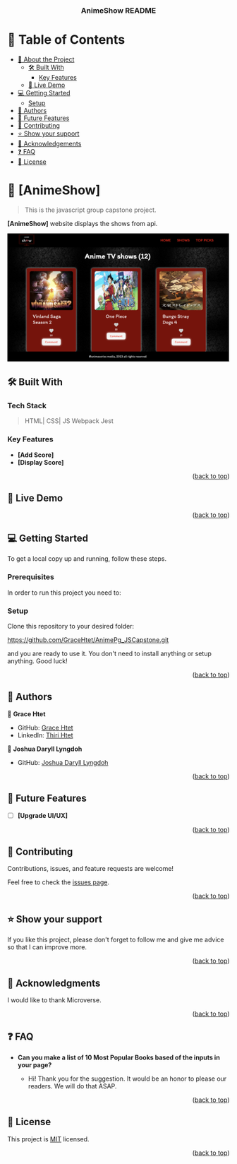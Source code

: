 <a name="readme-top"></a>

<!--
HOW TO USE:
This is an example of how you may give instructions on setting up your project locally.
Modify this file to match your project and remove sections that don't apply.
REQUIRED SECTIONS:
- Table of Contents
- About the Project
  - Built With
  - Live Demo
- Getting Started
- Authors
- Future Features
- Contributing
- Show your support
- Acknowledgements
- License
After you're finished please remove all the comments and instructions!
-->

<div align="center">

  <!-- <img src="murple_logo.png" alt="logo" width="140"  height="auto" />
  <br/> -->

  <h3><b>AnimeShow README</b></h3>

</div>

<!-- TABLE OF CONTENTS -->

# 📗 Table of Contents

- [📖 About the Project](#about-project)
  - [🛠 Built With](#built-with)
    <!-- - [Tech Stack](#tech-stack) -->
    - [Key Features](#key-features)
  - [🚀 Live Demo](#live-demo)
- [💻 Getting Started](#getting-started)
  - [Setup](#setup)
  <!-- - [Prerequisites](#prerequisites)
  - [Install](#install)
  - [Usage](#usage)
  - [Run tests](#run-tests)
  - [Deployment](#triangular_flag_on_post-deployment) -->
- [👥 Authors](#authors)
- [🔭 Future Features](#future-features)
- [🤝 Contributing](#contributing)
- [⭐️ Show your support](#support)
- [🙏 Acknowledgements](#acknowledgements)
- [❓ FAQ](#faq)
- [📝 License](#license)

<!-- PROJECT DESCRIPTION -->

# 📖 [AnimeShow] <a name="AnimeShow-project"></a>

> This is the javascript group capstone project.

**[AnimeShow]** website displays the shows from api.

<img src="./src/assets/animeshow.png" alt="anime
"/>

## 🛠 Built With <a name="built-with"></a>

### Tech Stack <a name="tech-stack"></a>

> HTML| CSS| JS
> Webpack
> Jest

<!--<details>
  <summary>Client</summary>
  <ul>
    <li><a href="https://reactjs.org/">React.js</a></li>
  </ul>
</details>

<details>
  <summary>Server</summary>
  <ul>
    <li><a href="https://expressjs.com/">Express.js</a></li>
  </ul>
</details>

<details>
<summary>Database</summary>
  <ul>
    <li><a href="https://www.postgresql.org/">PostgreSQL</a></li>
  </ul>
</details> -->

<!-- Features -->

### Key Features <a name="key-features"></a>

<!-- > Describe between 1-3 key features of the application. -->

- **[Add Score]**
- **[Display Score]**
  <p align="right">(<a href="#readme-top">back to top</a>)</p>

<!-- LIVE DEMO -->

## 🚀 Live Demo <a name="live-demo"></a>

<!-- - [Live Demo Link]() -->

<p align="right">(<a href="#readme-top">back to top</a>)</p>

<!-- GETTING STARTED -->

## 💻 Getting Started <a name="getting-started"></a>

To get a local copy up and running, follow these steps.

### Prerequisites

In order to run this project you need to:

<!--
Example command:
```sh
 gem install rails
```
 -->

### Setup

Clone this repository to your desired folder:

https://github.com/GraceHtet/AnimePg_JSCapstone.git

and you are ready to use it. You don't need to install anything or setup anything.
Good luck!

<p align="right">(<a href="#readme-top">back to top</a>)</p>

<!-- AUTHORS -->

## 👥 Authors <a name="authors"></a>

👤 **Grace Htet**

- GitHub: [Grace Htet](https://github.com/GraceHtet)
- LinkedIn: [Thiri Htet](https://www.linkedin.com/in/thiri-htet-418047204/)

👤 **Joshua Daryll Lyngdoh**

- GitHub: [Joshua Daryll Lyngdoh](https://github.com/joshualyngdoh)

<p align="right">(<a href="#readme-top">back to top</a>)</p>

<!-- FUTURE FEATURES -->

## 🔭 Future Features <a name="future-features"></a>

<!-- > Describe 1 - 3 features you will add to the project. -->

- [ ] **[Upgrade UI/UX]**
<!-- - [ ] **[Update UI/UX Design]** -->

<p align="right">(<a href="#readme-top">back to top</a>)</p>

<!-- CONTRIBUTING -->

## 🤝 Contributing <a name="contributing"></a>

Contributions, issues, and feature requests are welcome!

Feel free to check the [issues page](../../issues/).

<p align="right">(<a href="#readme-top">back to top</a>)</p>

<!-- SUPPORT -->

## ⭐️ Show your support <a name="support"></a>

If you like this project, please don't forget to follow me and give me advice so that I can improve more.

<p align="right">(<a href="#readme-top">back to top</a>)</p>

<!-- ACKNOWLEDGEMENTS -->

## 🙏 Acknowledgments <a name="acknowledgements"></a>

I would like to thank Microverse.

<p align="right">(<a href="#readme-top">back to top</a>)</p>

<!-- FAQ (optional) -->

## ❓ FAQ <a name="faq"></a>

<!-- > Add at least 2 questions new developers would ask when they decide to use your project. -->

- **Can you make a list of 10 Most Popular Books based of the inputs in your page?**

  - Hi! Thank you for the suggestion. It would be an honor to please our readers. We will do that ASAP.

<!-- - **[Question_2]**

  - [Answer_2] -->

<p align="right">(<a href="#readme-top">back to top</a>)</p>

<!-- LICENSE -->

## 📝 License <a name="license"></a>

This project is [MIT](./LICENSE) licensed.

<p align="right">(<a href="#readme-top">back to top</a>)</p>
